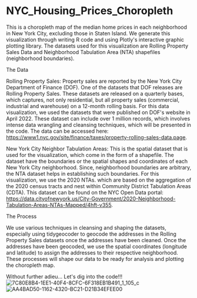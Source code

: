 # NYC_Housing_Prices_Choropleth

This is a choropleth map of the median home prices in each neighborhood in New York City, excluding those in Staten Island. We generate this visualization through writing R code and using Plotly's interactive graphic plotting library. The datasets used for this visualization are Rolling Property Sales Data and Neighborhood Tabulation Area (NTA) shapefiles (neighborhood boundaries). 

The Data

Rolling Property Sales: Property sales are reported by the New York City Department of Finance (DOF). One of the datasets that DOF releases are Rolling Property Sales. These datasets are released on a quarterly bases, which captures, not only residential, but all property sales (commercial, industrial and warehouse) on a 12-month rolling basis. For this data visualization, we used the datasets that were published on DOF's website in April 2022. These dataset can include over 1 million records, which involves intense data wrangling and cleansing techniques, which will be presented in the code. The data can be accessed here: https://www1.nyc.gov/site/finance/taxes/property-rolling-sales-data.page. 

New York City Neighbor Tabulation Areas: This is the spatial dataset that is used for the visualization, which come in the form of a shapefile. The dataset have the boundaries or the spatial shapes and coordinates of each New York City neighborhood. Since, neighborhood boundaries are arbitrary, the NTA dataset helps in establishing such boundaries. For this visualization, we use the 2020 NTAs. which are based on the aggregation of the 2020 census tracts and nest within Community District Tabulation Areas (CDTA). This dataset can be found on the NYC Open Data portal: https://data.cityofnewyork.us/City-Government/2020-Neighborhood-Tabulation-Areas-NTAs-Mapped/4hft-v355.

The Process

We use various techniques in cleansing and shaping the datasets, especially using tidygeocoder to geocode the addresses in the Rolling Property Sales datasets once the addresses have been cleaned. Once the addresses have been geocoded, we use the spatial coordinates (longitude and latitude) to assign the addresses to their respective neighborhood. These processes will shape our data to be ready for analysis and plotting the choropleth map.

Without further adieu... Let's dig into the code!!!
![7C80E8B4-1EE1-40F4-8CFC-6F318EB1B491_1_105_c](https://user-images.githubusercontent.com/45469389/184256696-102b6f7a-e8e5-43c7-917e-5a4530eadeca.jpeg)
![AA4BAD50-1162-4320-BC21-D21B34EFEE00](https://user-images.githubusercontent.com/45469389/184256721-8dafdb3a-a953-4446-84f1-7e68d831e3cb.jpeg)
